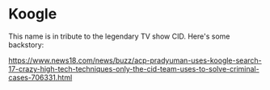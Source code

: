 # Koogle

This name is in tribute to the legendary TV show CID. Here's some backstory:

https://www.news18.com/news/buzz/acp-pradyuman-uses-koogle-search-17-crazy-high-tech-techniques-only-the-cid-team-uses-to-solve-criminal-cases-706331.html
